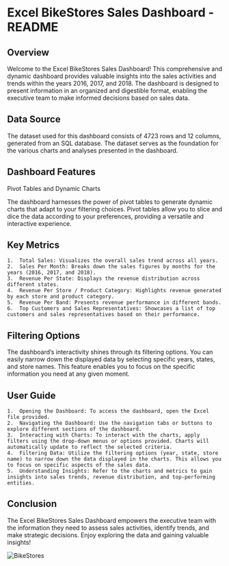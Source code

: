 # Excel BikeStores Sales Dashboard - README

## Overview

Welcome to the Excel BikeStores Sales Dashboard! This comprehensive and dynamic dashboard provides valuable insights into the sales activities and trends within the years 2016, 2017, and 2018. The dashboard is designed to present information in an organized and digestible format, enabling the executive team to make informed decisions based on sales data.

## Data Source

The dataset used for this dashboard consists of 4723 rows and 12 columns, generated from an SQL database. The dataset serves as the foundation for the various charts and analyses presented in the dashboard.

## Dashboard Features

Pivot Tables and Dynamic Charts

The dashboard harnesses the power of pivot tables to generate dynamic charts that adapt to your filtering choices. Pivot tables allow you to slice and dice the data according to your preferences, providing a versatile and interactive experience.

## Key Metrics

	1.	Total Sales: Visualizes the overall sales trend across all years.
	2.	Sales Per Month: Breaks down the sales figures by months for the years (2016, 2017, and 2018).
	3.	Revenue Per State: Displays the revenue distribution across different states.
	4.	Revenue Per Store / Product Category: Highlights revenue generated by each store and product category.
	5.	Revenue Per Band: Presents revenue performance in different bands.
	6.	Top Customers and Sales Representatives: Showcases a list of top customers and sales representatives based on their performance.

## Filtering Options

The dashboard’s interactivity shines through its filtering options. You can easily narrow down the displayed data by selecting specific years, states, and store names. This feature enables you to focus on the specific information you need at any given moment.

## User Guide

	1.	Opening the Dashboard: To access the dashboard, open the Excel file provided.
	2.	Navigating the Dashboard: Use the navigation tabs or buttons to explore different sections of the dashboard.
	3.	Interacting with Charts: To interact with the charts, apply filters using the drop-down menus or options provided. Charts will automatically update to reflect the selected criteria.
	4.	Filtering Data: Utilize the filtering options (year, state, store name) to narrow down the data displayed in the charts. This allows you to focus on specific aspects of the sales data.
	5.	Understanding Insights: Refer to the charts and metrics to gain insights into sales trends, revenue distribution, and top-performing entities.

## Conclusion

The Excel BikeStores Sales Dashboard empowers the executive team with the information they need to assess sales activities, identify trends, and make strategic decisions. Enjoy exploring the data and gaining valuable insights!



![BikeStores](https://github.com/mohamedabdelnasser414/BikeStores_Excel_Dashboard/assets/56372404/2319fc62-bab1-45cb-afd2-7acda696c614)
